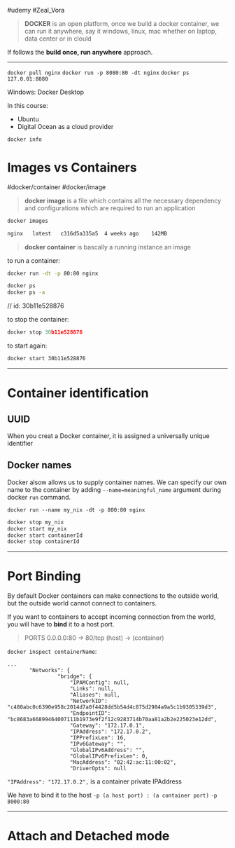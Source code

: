 #udemy 
#Zeal_Vora


> **DOCKER** is an open platform, once we build a docker container, we can run it anywhere, say it windows, linux, mac whether on laptop, data center or in clould
> 

If follows the **build once, run anywhere** approach.

---
`docker pull nginx`
`docker run -p 8080:80 -dt nginx`
`docker ps`
`127.0.01:8080`

Windows: Docker Desktop

In this course:
- Ubuntu
- Digital Ocean as a cloud provider

```bash
docker info
```


# Images vs Containers
#docker/container 
#docker/image


>**docker image** is a file which contains all the necessary dependency and configurations which are required to run an application

```bash
docker images

nginx   latest   c316d5a335a5  4 weeks ago    142MB
```

>**docker container** is bascally a running instance an image

to run a container:
```bash
docker run -dt -p 80:80 nginx

docker ps
docker ps -a
```
// id: 30b11e528876

to stop the container:
```py
docker stop 30b11e528876
```

to start again:
```bash
docker start 30b11e528876
```

---

# Container identification
## UUID 
When you creat a Docker container, it is assigned a universally unique identifier

## Docker names
Docker alsow allows us to supply container names.
We can specify our own name to the container by adding `--name=meaningful_name` argument during  docker `run`  command.

`docker run --name my_nix -dt -p 800:80 nginx`

```bash
docker stop my_nix
docker start my_nix
docker start containerId
docker stop containerId
```

---

# Port Binding
By default Docker containers can make connections to the outside world, but the outside world cannot connect to containers.

If you want to containers to accept incoming connection from the world, you will have to __bind__ it to  a host port.

>PORTS
 0.0.0.0:80 -> 80/tcp
 (host)        -> (container)


`docker inspect containerName`:
```
...
       "Networks": {
                "bridge": {
                    "IPAMConfig": null,
                    "Links": null,
                    "Aliases": null,
                    "NetworkID": "c480abc0c6390e958c2014d7a0f4428dd5b54d4c875d2984a9a5c1b9305339d3",
                    "EndpointID": "bc8683a66899464007111b1973e9f2f12c9283714b70aa81a2b2e225023e12dd",
                    "Gateway": "172.17.0.1",
                    "IPAddress": "172.17.0.2",
                    "IPPrefixLen": 16,
                    "IPv6Gateway": "",
                    "GlobalIPv6Address": "",
                    "GlobalIPv6PrefixLen": 0,
                    "MacAddress": "02:42:ac:11:00:02",
                    "DriverOpts": null
```

`"IPAddress": "172.17.0.2",` is a container private IPAddress

We have to bind it to the host
`-p (a host port) : (a container port)`
`-p 8000:80`


---
# Attach and Detached mode























